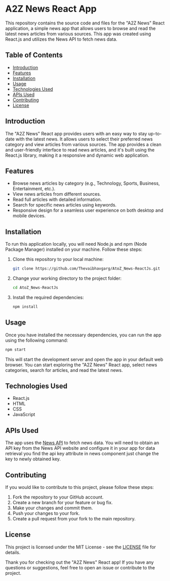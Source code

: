 # A2Z News React App

This repository contains the source code and files for the "A2Z News" React application, a simple news app that allows users to browse and read the latest news articles from various sources. This app was created using React.js and utilizes the News API to fetch news data.

## Table of Contents

- [Introduction](#introduction)
- [Features](#features)
- [Installation](#installation)
- [Usage](#usage)
- [Technologies Used](#technologies-used)
- [APIs Used](#apis-used)
- [Contributing](#contributing)
- [License](#license)

## Introduction

The "A2Z News" React app provides users with an easy way to stay up-to-date with the latest news. It allows users to select their preferred news category and view articles from various sources. The app provides a clean and user-friendly interface to read news articles, and it's built using the React.js library, making it a responsive and dynamic web application.

## Features

- Browse news articles by category (e.g., Technology, Sports, Business, Entertainment, etc.).
- View news articles from different sources.
- Read full articles with detailed information.
- Search for specific news articles using keywords.
- Responsive design for a seamless user experience on both desktop and mobile devices.

## Installation

To run this application locally, you will need Node.js and npm (Node Package Manager) installed on your machine. Follow these steps:

1. Clone this repository to your local machine:

   ```bash
   git clone https://github.com/Thevaibhavgarg/AtoZ_News-ReactJs.git
   ```

2. Change your working directory to the project folder:

   ```bash
   cd AtoZ_News-ReactJs
   ```

3. Install the required dependencies:

   ```bash
   npm install
   ```

## Usage

Once you have installed the necessary dependencies, you can run the app using the following command:

```bash
npm start
```

This will start the development server and open the app in your default web browser. You can start exploring the "A2Z News" React app, select news categories, search for articles, and read the latest news.

## Technologies Used

- React.js
- HTML
- CSS
- JavaScript

## APIs Used

The app uses the [News API](https://newsapi.org/) to fetch news data. You will need to obtain an API key from the News API website and configure it in your app for data retrieval you find the api key attribute in news component just change the key to newly obtained key.

## Contributing

If you would like to contribute to this project, please follow these steps:

1. Fork the repository to your GitHub account.
2. Create a new branch for your feature or bug fix.
3. Make your changes and commit them.
4. Push your changes to your fork.
5. Create a pull request from your fork to the main repository.

## License

This project is licensed under the MIT License - see the [LICENSE](LICENSE) file for details.

Thank you for checking out the "A2Z News" React app! If you have any questions or suggestions, feel free to open an issue or contribute to the project.
